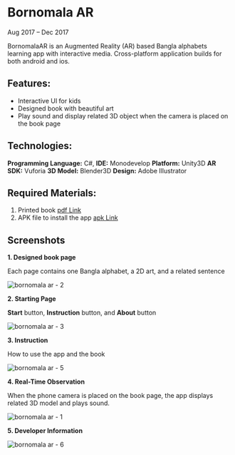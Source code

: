 # Bornomala AR
Aug 2017 – Dec 2017

BornomalaAR is an Augmented Reality (AR) based Bangla alphabets learning app with interactive media. Cross-platform application builds for both android and ios.

## Features:
- Interactive UI for kids
- Designed book with beautiful art
- Play sound and display related 3D object when the camera is placed on the book page

## Technologies:
**Programming Language:** C#,
**IDE:** Monodevelop
**Platform:** Unity3D 
**AR SDK:** Vuforia 
**3D Model:** Blender3D
**Design:** Adobe Illustrator

## Required Materials:
1.  Printed book [pdf Link](https://drive.google.com/open?id=1VJeN24Jcn3CvZrHRdj9AaDYhAnr8HSCn)
2.  APK file to install the app [apk Link](https://drive.google.com/file/d/1jM8ZdXRuEG_euIqkaftBlJl5tZRM-c3R/view)

## Screenshots
**1. Designed book page**

Each page contains one Bangla alphabet, a 2D art, and a related sentence

![bornomala ar - 2](https://user-images.githubusercontent.com/23233774/72742026-184c1900-3bd3-11ea-855f-814db97771d2.jpg)

**2. Starting Page**

**Start** button, **Instruction** button, and **About** button

![bornomala ar - 3](https://user-images.githubusercontent.com/23233774/72742027-18e4af80-3bd3-11ea-8d15-d4d38fd07133.jpg)

**3. Instruction**

How to use the app and the book

![bornomala ar - 5](https://user-images.githubusercontent.com/23233774/72742028-18e4af80-3bd3-11ea-80ef-52df74d611c9.jpg)

**4. Real-Time Observation**

When the phone camera is placed on the book page, the app displays related 3D model and plays sound.
 
![bornomala ar - 1](https://user-images.githubusercontent.com/23233774/72742032-1a15dc80-3bd3-11ea-9134-0a0470808618.jpg)

**5. Developer Information**

![bornomala ar - 6](https://user-images.githubusercontent.com/23233774/72742030-18e4af80-3bd3-11ea-9d39-40c16431444d.jpg)
